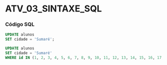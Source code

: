 # ATV_03_SINTAXE_SQL

### Código SQL

```sql
UPDATE alunos
SET cidade = 'Sumaré';
```

```sql
UPDATE alunos
SET cidade = 'Sumaré'
WHERE id IN (1, 2, 3, 4, 5, 6, 7, 8, 9, 10, 11, 12, 13, 14, 15, 16, 17, 18, 19, 20, 21, 22, 23, 24, 25, 26, 27, 28, 29, 30, 31, 32, 33, 34);
```
